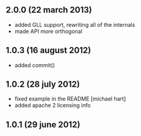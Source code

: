 
## 2.0.0  (22 march 2013)

- added GLL support, rewriting all of the internals
- made API more orthogonal

## 1.0.3  (16 august 2012)

- added commit()

## 1.0.2  (28 july 2012)

- fixed example in the README [michael hart]
- added apache 2 licensing info

## 1.0.1  (29 june 2012)
